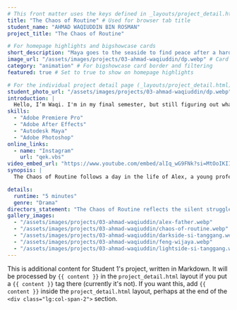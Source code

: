 ```yaml
---
# This front matter uses the keys defined in _layouts/project_detail.html
title: "The Chaos of Routine" # Used for browser tab title
student_name: "AHMAD WAQIUDDIN BIN ROSMAN"
project_title: "The Chaos of Routine"

# For homepage highlights and bigshowcase cards
short_description: "Maya goes to the seaside to find peace after a hard day."
image_url: "/assets/images/projects/03-ahmad-waqiuddin/dp.webp" # Card image
category: "animation" # For bigshowcase card border and filtering
featured: true # Set to true to show on homepage highlights

# For the individual project detail page (_layouts/project_detail.html)
student_photo_url: "/assets/images/projects/03-ahmad-waqiuddin/dp.webp"
introduction: |
  Hello, I’m Waqi. I'm in my final semester, but still figuring out what I truly want to do. I regret not giving my best to a course I wasn’t passionate about, but life is long. I still hope to find something I love and pursue it with passion.
skills:
  - "Adobe Premiere Pro"
  - "Adobe After Effects"
  - "Autodesk Maya"
  - "Adobe Photoshop"
online_links:
  - name: "Instagram"
    url: "qek.vbs"
video_embed_url: "https://www.youtube.com/embed/alIq_wG9FNk?si=MtOoIKIImIkR8djl"
synopsis: |
  The Chaos of Routine follows a day in the life of Alex, a young professional burdened by the demands of caregiving and the pressures of a fast-paced career. Set in a cramped, cluttered apartment, the film captures the frantic rhythm of his morning as He scrambles to meet work obligations while caring for his aging father. Alex navigates the delicate balance between responsibility and personal sacrifice. As the chaos unfolds, quiet moments reveal the weight of grief, memory, and unspoken emotion lingering in the household. Through subtle visual cues and emotional tension, the film explores the strain of routine and the quiet resilience of those who endure it.

details:
  runtime: "5 minutes"
  genre: "Drama"
directors_statement: "The Chaos of Routine reflects the silent struggles many face when caught between responsibility and self-discovery. As a final-year student still unsure of my true path, I relate to Alex’s daily chaos and emotional weight. Like him, I’ve experienced the pressure of living a life that doesn’t feel fully mine. This film is a personal expression of that inner conflict—the quiet resilience behind routines and the search for meaning in the midst of it all. Through this project, I hope to connect with others who feel the same and remind them it’s okay to still be searching."
gallery_images:
  - "/assets/images/projects/03-ahmad-waqiuddin/alex-father.webp"
  - "/assets/images/projects/03-ahmad-waqiuddin/chaos-of-routine.webp"
  - "/assets/images/projects/03-ahmad-waqiuddin/darkside-si-tanggang.webp"
  - "/assets/images/projects/03-ahmad-waqiuddin/feng-wijaya.webp"
  - "/assets/images/projects/03-ahmad-waqiuddin/lightside-si-tanggang.webp"
---
```

<!-- You can add more content here in Markdown if needed, it will appear after the gallery -->
This is additional content for Student 1's project, written in Markdown.
It will be processed by `{{ content }}` in the `project_detail.html` layout if you put a `{{ content }}` tag there (currently it's not).
If you want this, add `{{ content }}` inside the `project_detail.html` layout, perhaps at the end of the `<div class="lg:col-span-2">` section.